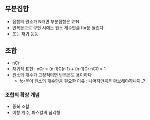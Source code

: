 ## 부분집합
 - 집합의 원소가 N개면 부분집합은 2^N
 - 반복문으로 구현 시에는 원소 개수만큼 for문 돌린다
 - 또는 재귀 등등

## 조합
 - nCr
 - 재귀적 표현 : nCr = (n-1)C(r-1) + (n-1)Cr
                    nC0 = 1
 - 원소의 개수가 고정적이면 반복문도 용이하다
    * for문이 원소의 개수만큼 필요한 이유 : 나머지만큼은 확보해야하니까..?

### 조합의 확장 개념
 - 중복 조합
 - 이항 계수, 파스칼의 삼각형